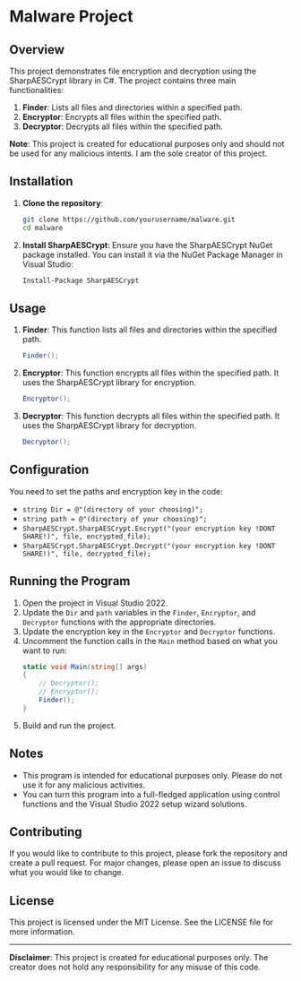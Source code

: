 # Malware Project

## Overview

This project demonstrates file encryption and decryption using the SharpAESCrypt library in C#. The project contains three main functionalities:
1. **Finder**: Lists all files and directories within a specified path.
2. **Encryptor**: Encrypts all files within the specified path.
3. **Decryptor**: Decrypts all files within the specified path.

**Note**: This project is created for educational purposes only and should not be used for any malicious intents. I am the sole creator of this project.

## Installation

1. **Clone the repository**:
    ```sh
    git clone https://github.com/yourusername/malware.git
    cd malware
    ```

2. **Install SharpAESCrypt**:
    Ensure you have the SharpAESCrypt NuGet package installed. You can install it via the NuGet Package Manager in Visual Studio:
    ```sh
    Install-Package SharpAESCrypt
    ```

## Usage

1. **Finder**:
    This function lists all files and directories within the specified path.
    ```csharp
    Finder();
    ```

2. **Encryptor**:
    This function encrypts all files within the specified path. It uses the SharpAESCrypt library for encryption.
    ```csharp
    Encryptor();
    ```

3. **Decryptor**:
    This function decrypts all files within the specified path. It uses the SharpAESCrypt library for decryption.
    ```csharp
    Decryptor();
    ```

## Configuration

You need to set the paths and encryption key in the code:
- `string Dir = @"(directory of your choosing)";`
- `string path = @"(directory of your choosing)";`
- `SharpAESCrypt.SharpAESCrypt.Encrypt("(your encryption key !DONT SHARE!)", file, encrypted_file);`
- `SharpAESCrypt.SharpAESCrypt.Decrypt("(your encryption key !DONT SHARE!)", file, decrypted_file);`

## Running the Program

1. Open the project in Visual Studio 2022.
2. Update the `Dir` and `path` variables in the `Finder`, `Encryptor`, and `Decryptor` functions with the appropriate directories.
3. Update the encryption key in the `Encryptor` and `Decryptor` functions.
4. Uncomment the function calls in the `Main` method based on what you want to run:
    ```csharp
    static void Main(string[] args)
    {
        // Decryptor();
        // Encryptor();
        Finder();
    }
    ```
5. Build and run the project.

## Notes

- This program is intended for educational purposes only. Please do not use it for any malicious activities.
- You can turn this program into a full-fledged application using control functions and the Visual Studio 2022 setup wizard solutions.

## Contributing

If you would like to contribute to this project, please fork the repository and create a pull request. For major changes, please open an issue to discuss what you would like to change.

## License

This project is licensed under the MIT License. See the LICENSE file for more information.

---

**Disclaimer**: This project is created for educational purposes only. The creator does not hold any responsibility for any misuse of this code.
